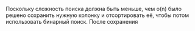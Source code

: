 Поскольку сложность поиска должна быть меньше, чем o(n) было решено сохранить нужную колонку и отсортировать её, чтобы потом использовать бинарный поиск.
После сохранения
